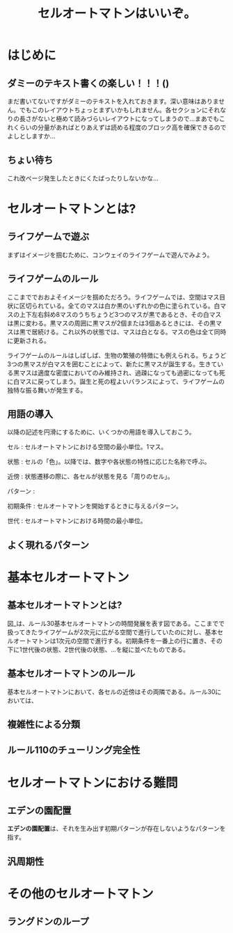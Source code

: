 <header>

# セルオートマトンはいいぞ。
<div class="author"ctes091x></div>

</header>

<main>

# はじめに
## ダミーのテキスト書くの楽しい！！！()
まだ書いてないですがダミーのテキストを入れておきます。深い意味はありません。でもこのレイアウトちょっとまずいかもしれません。各セクションにそれなりの長さがないと極めて読みづらいレイアウトになってしまうので…まあでもこれくらいの分量があればとりあえずは読める程度のブロック高を確保できるのでよしとしますか…

## ちょい待ち
これ改ページ発生したときにくたばったりしないかな…

# セルオートマトンとは?
## ライフゲームで遊ぶ
まずはイメージを掴むために、コンウェイのライフゲームで遊んでみよう。

## ライフゲームのルール
ここまででおおよそイメージを掴めただろう。ライフゲームでは、空間はマス目状に区切られている。全てのマスは白か黒のいずれかの色に塗られている。白マスの上下左右斜め8マスのうちちょうど3つのマスが黒であるとき、その白マスは黒に変わる。黒マスの周囲に黒マスが2個または3個あるときには、その黒マスは黒で居続ける。これ以外の状態では、マスは白となる。マスの色は全て同時に更新される。

ライフゲームのルールはしばしば、生物の繁殖の特徴にも例えられる。ちょうど3つの黒マスが白マスを囲むことによって、新たに黒マスが誕生する。生きている黒マスは適度な密度においてのみ維持され、過疎になっても過密になっても死に白マスに戻ってしまう。誕生と死の程よいバランスによって、ライフゲームの独特な振る舞いが発生する。

## 用語の導入
以降の記述を円滑にするために、いくつかの用語を導入しておこう。

セル
: セルオートマトンにおける空間の最小単位。1マス。

状態
: セルの「色」。以降では、数字や各状態の特性に応じた名称で呼ぶ。

近傍
: 状態遷移の際に、各セルが状態を見る「周りのセル」。

パターン
: 

初期条件
: セルオートマトンを開始するときに与えるパターン。

世代
: セルオートマトンにおける時間の最小単位。

## よく現れるパターン

# 基本セルオートマトン

## 基本セルオートマトンとは?
<!-- ![ルール30基本セルオートマトンの時間発展](https://upload.wikimedia.org/wikipedia/commons/a/aa/Rule30-256-rows.png) -->

図_は、ルール30基本セルオートマトンの時間発展を表す図である。ここまでで扱ってきたライフゲームが2次元に広がる空間で進行していたのに対し、基本セルオートマトンは1次元の空間で進行する。初期条件を一番上の行に置き、その下に1世代後の状態、2世代後の状態、…を縦に並べたものである。

## 基本セルオートマトンのルール
基本セルオートマトンにおいて、各セルの近傍はその両隣である。ルール30においては、


## 複雑性による分類
## ルール110のチューリング完全性

# セルオートマトンにおける難問
## エデンの園配置
**エデンの園配置**は、それを生み出す初期パターンが存在しないようなパターンを指す。

## 汎周期性


# その他のセルオートマトン
## ラングドンのループ

</main>
